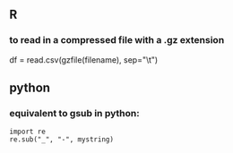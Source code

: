## R

### to read in a compressed file with a .gz extension
df = read.csv(gzfile(filename), sep="\t")

## python

### equivalent to gsub in python:

```
import re
re.sub("_", "-", mystring)
```
